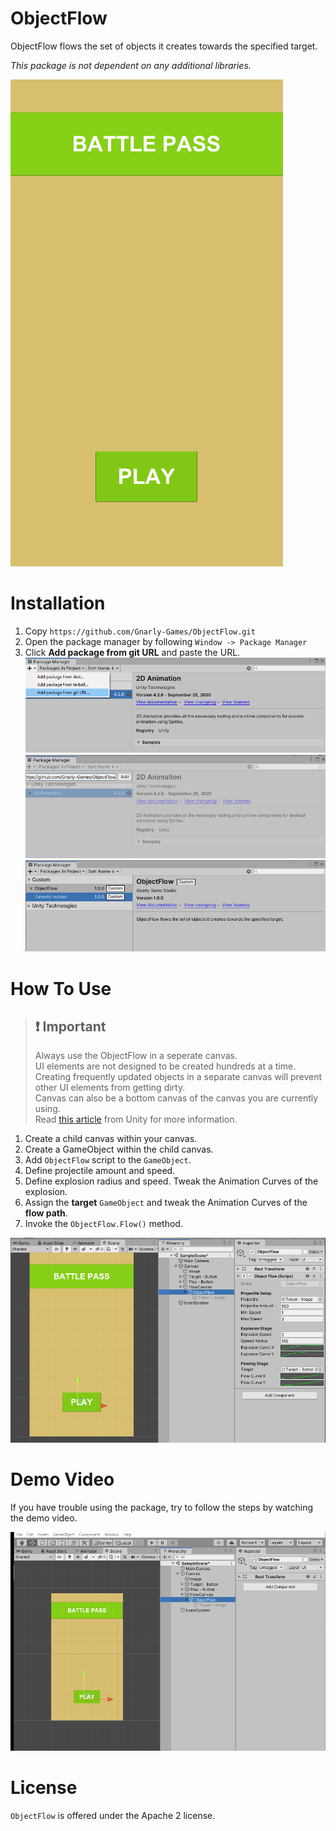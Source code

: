# ObjectFlow
ObjectFlow flows the set of objects it creates towards the specified target.

*This package is not dependent on any additional libraries.*

![Showcase](Documentation/showcase.gif)

# Installation
1. Copy `https://github.com/Gnarly-Games/ObjectFlow.git`
2. Open the package manager by following `Window -> Package Manager`
3. Click **Add package from git URL** and paste the URL.
![Installation Step 1](Documentation/installation_step_1.png)
![Installation Step 2](Documentation/installation_step_2.png)
![Installation Step 3](Documentation/installation_step_3.png)

# How To Use

> ## ❗ Important   
> Always use the ObjectFlow in a seperate canvas. <br/>
> UI elements are not designed to be created hundreds at a time.  <br/>
> Creating frequently updated objects in a separate canvas will prevent other UI elements from getting dirty. <br/>
> Canvas can also be a bottom canvas of the canvas you are currently using. <br/>
> Read [this article](https://unity3d.com/how-to/unity-ui-optimization-tips) from Unity for more information.


1. Create a child canvas within your canvas.
2. Create a GameObject within the child canvas.
3. Add `ObjectFlow` script to the `GameObject`.
4. Define projectile amount and speed.
5. Define explosion radius and speed. Tweak the Animation Curves of the explosion.
6. Assign the **target** `GameObject` and tweak the Animation Curves of the **flow path**.
7. Invoke the `ObjectFlow.Flow()` method.

![Demo](Documentation/demo_screenshot.png)

# Demo Video
If you have trouble using the package, try to follow the steps by watching the demo video. 

![Demo](Documentation/tutorial.gif)

# License
`ObjectFlow` is offered under the Apache 2 license.
